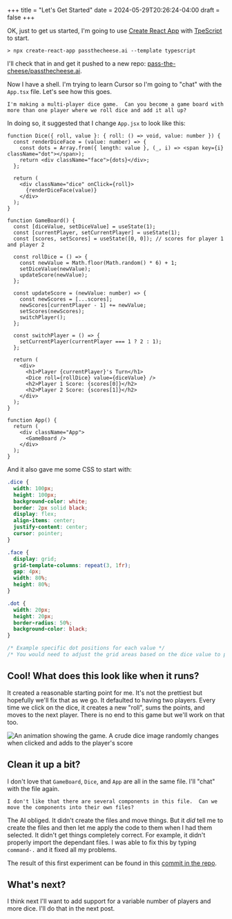 +++
title = "Let's Get Started"
date = 2024-05-29T20:26:24-04:00
draft = false
+++

OK, just to get us started, I'm going to use [Create React App](https://create-react-app.dev/) with [TpeScript](https://create-react-app.dev/docs/adding-typescript/) to start.

```
> npx create-react-app passthecheese.ai --template typescript
```

I'll check that in and get it pushed to a new repo: [pass-the-cheese/passthecheese.ai](https://github.com/pass-the-cheese/passthecheese.ai/tree/80e16635f36dac8d2ad0cfb0cacc79f4bd65dc78).


Now I have a shell.  I'm trying to learn Cursor so I'm going to "chat" with the `App.tsx` file.  Let's see how this goes.

```
I'm making a multi-player dice game.  Can you become a game board with
more than one player where we roll dice and add it all up?
```

In doing so, it suggested that I change `App.jsx` to look like this:
```tsx
function Dice({ roll, value }: { roll: () => void, value: number }) {
  const renderDiceFace = (value: number) => {
    const dots = Array.from({ length: value }, (_, i) => <span key={i} className="dot"></span>);
    return <div className="face">{dots}</div>;
  };

  return (
    <div className="dice" onClick={roll}>
      {renderDiceFace(value)}
    </div>
  );
}

function GameBoard() {
  const [diceValue, setDiceValue] = useState(1);
  const [currentPlayer, setCurrentPlayer] = useState(1);
  const [scores, setScores] = useState([0, 0]); // scores for player 1 and player 2

  const rollDice = () => {
    const newValue = Math.floor(Math.random() * 6) + 1;
    setDiceValue(newValue);
    updateScore(newValue);
  };

  const updateScore = (newValue: number) => {
    const newScores = [...scores];
    newScores[currentPlayer - 1] += newValue;
    setScores(newScores);
    switchPlayer();
  };

  const switchPlayer = () => {
    setCurrentPlayer(currentPlayer === 1 ? 2 : 1);
  };

  return (
    <div>
      <h1>Player {currentPlayer}'s Turn</h1>
      <Dice roll={rollDice} value={diceValue} />
      <h2>Player 1 Score: {scores[0]}</h2>
      <h2>Player 2 Score: {scores[1]}</h2>
    </div>
  );
}

function App() {
  return (
    <div className="App">
      <GameBoard />
    </div>
  );
}
```

And it also gave me some CSS to start with:
```css
.dice {
  width: 100px;
  height: 100px;
  background-color: white;
  border: 2px solid black;
  display: flex;
  align-items: center;
  justify-content: center;
  cursor: pointer;
}

.face {
  display: grid;
  grid-template-columns: repeat(3, 1fr);
  gap: 4px;
  width: 80%;
  height: 80%;
}

.dot {
  width: 20px;
  height: 20px;
  border-radius: 50%;
  background-color: black;
}

/* Example specific dot positions for each value */
/* You would need to adjust the grid areas based on the dice value to position dots correctly */
```

## Cool!  What does this look like when it runs?
It created a reasonable starting point for me.  It's not the prettiest but hopefully we'll fix that as we go.  It defaulted to having two players. Every time we click on the dice, it creates a new "roll", sums the points, and moves to the next player.  There is no end to this game but we'll work on that too.

![An animation showing the game.  A crude dice image randomly changes when clicked and adds to the player's score](../../003-dice-shell.gif)

## Clean it up a bit?
I don't love that `GameBoard`, `Dice`, and `App` are all in the same file.  I'll "chat" with the file again.

```
I don't like that there are several components in this file.  Can we
move the components into their own files?
```

The AI obliged.  It didn't create the files and move things.  But it _did_ tell me to create the files and then let me apply the code to them when I had them selected.  It didn't get things completely correct. For example, it didn't properly import the dependant files.  I was able to fix this by typing `command-.` and it fixed all my problems.

The result of this first experiment can be found in this [commit in the repo](https://github.com/pass-the-cheese/passthecheese.ai/commit/08f90cdf9a4d0af644eb2a77e45b8ebde87e7a9e).

## What's next?
I think next I'll want to add support for a variable number of players and more dice.  I'll do that in the next post.
